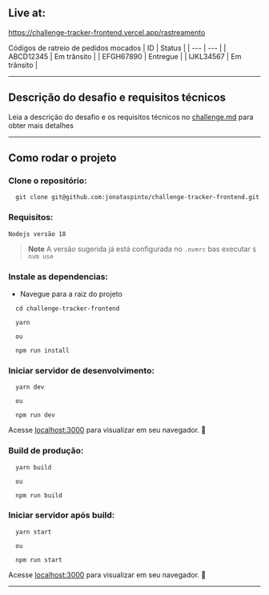 ## Live at:

https://challenge-tracker-frontend.vercel.app/rastreamento

Códigos de ratreio de pedidos mocados
| ID | Status |
| --- | --- |
| ABCD12345 | Em trânsito |
| EFGH67890 | Entregue |
| IJKL34567 | Em trânsito |

---

## Descrição do desafio e requisitos técnicos

Leia a descrição do desafio e os requisitos técnicos no [challenge.md](challenge.md) para obter mais detalhes

---

## Como rodar o projeto

### Clone o repositório:

```shell
  git clone git@github.com:jonataspinto/challenge-tracker-frontend.git
```

### Requisitos:

```
Nodejs versão 18
```

> **Note**
> A versão sugerida já está configurada no `.nvmrc` bas executar `$ nvm use`

### Instale as dependencias:

- Navegue para a raiz do projeto

```shell
  cd challenge-tracker-frontend
```

```shell
  yarn

  ou

  npm run install
```

### Iniciar servidor de desenvolvimento:

```shell
  yarn dev

  ou

  npm run dev
```

Acesse [localhost:3000](http://localhost:3000) para visualizar em seu navegador. :tada:

### Build de produção:

```shell
  yarn build

  ou

  npm run build
```

### Iniciar servidor após build:

```shell
  yarn start

  ou

  npm run start
```

Acesse [localhost:3000](http://localhost:3000) para visualizar em seu navegador. :tada:

---
